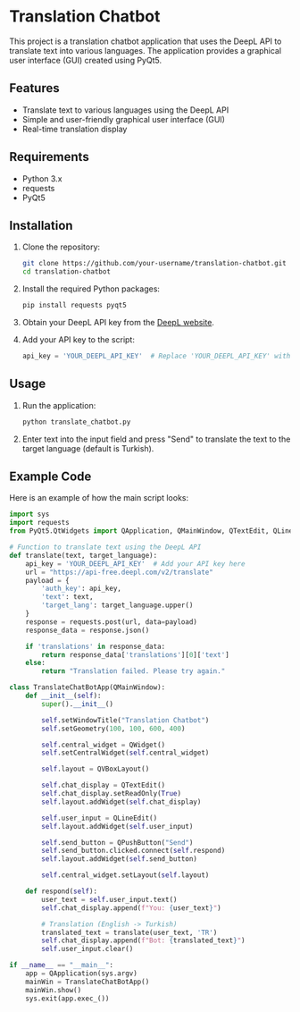 # Translation Chatbot

This project is a translation chatbot application that uses the DeepL API to translate text into various languages. The application provides a graphical user interface (GUI) created using PyQt5.

## Features

- Translate text to various languages using the DeepL API
- Simple and user-friendly graphical user interface (GUI)
- Real-time translation display

## Requirements

- Python 3.x
- requests
- PyQt5

## Installation

1. Clone the repository:
    ```sh
    git clone https://github.com/your-username/translation-chatbot.git
    cd translation-chatbot
    ```

2. Install the required Python packages:
    ```sh
    pip install requests pyqt5
    ```

3. Obtain your DeepL API key from the [DeepL website](https://www.deepl.com/pro-api).

4. Add your API key to the script:
    ```python
    api_key = 'YOUR_DEEPL_API_KEY'  # Replace 'YOUR_DEEPL_API_KEY' with your actual API key
    ```

## Usage

1. Run the application:
    ```sh
    python translate_chatbot.py
    ```

2. Enter text into the input field and press "Send" to translate the text to the target language (default is Turkish).

## Example Code

Here is an example of how the main script looks:

```python
import sys
import requests
from PyQt5.QtWidgets import QApplication, QMainWindow, QTextEdit, QLineEdit, QPushButton, QVBoxLayout, QWidget

# Function to translate text using the DeepL API
def translate(text, target_language):
    api_key = 'YOUR_DEEPL_API_KEY'  # Add your API key here
    url = "https://api-free.deepl.com/v2/translate"
    payload = {
        'auth_key': api_key,
        'text': text,
        'target_lang': target_language.upper()
    }
    response = requests.post(url, data=payload)
    response_data = response.json()

    if 'translations' in response_data:
        return response_data['translations'][0]['text']
    else:
        return "Translation failed. Please try again."

class TranslateChatBotApp(QMainWindow):
    def __init__(self):
        super().__init__()

        self.setWindowTitle("Translation Chatbot")
        self.setGeometry(100, 100, 600, 400)

        self.central_widget = QWidget()
        self.setCentralWidget(self.central_widget)

        self.layout = QVBoxLayout()

        self.chat_display = QTextEdit()
        self.chat_display.setReadOnly(True)
        self.layout.addWidget(self.chat_display)

        self.user_input = QLineEdit()
        self.layout.addWidget(self.user_input)

        self.send_button = QPushButton("Send")
        self.send_button.clicked.connect(self.respond)
        self.layout.addWidget(self.send_button)

        self.central_widget.setLayout(self.layout)

    def respond(self):
        user_text = self.user_input.text()
        self.chat_display.append(f"You: {user_text}")

        # Translation (English -> Turkish)
        translated_text = translate(user_text, 'TR')
        self.chat_display.append(f"Bot: {translated_text}")
        self.user_input.clear()

if __name__ == "__main__":
    app = QApplication(sys.argv)
    mainWin = TranslateChatBotApp()
    mainWin.show()
    sys.exit(app.exec_())
